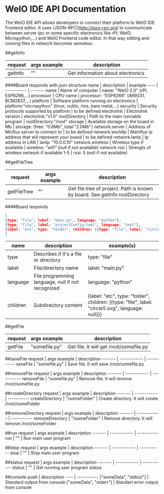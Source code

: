 # WeIO IDE API Documentation
The WeIO IDE API allows developers to connect their platform to WeIO IDE Frontend editor. It uses (JSON-RPC)[http://json-rpc.org] to communicate between server (pc or some specific electronics like rPI, WeIO, Micropython,...) and WeIO Frontend code editor. In that way editing and running files in network becomes semsless.  

##getInfo

request | args example | description
------- | ------------ | -----------
getInfo | "" | Get information about electronics 

####Board responds with json structure
name | description | example
---- | ----------- | -------
name | Name of computer | name: "WeIO 2.0" (rPI, ESP8266,...)
processor | CPU name | processor: "ESP8266" (AR9331, BCM2837,...)
platform | Software platform running on electronics | platform:"micropython" (linux, nuttix, rtos, bare metal,...)
security | Security protocols supported by platform | to be defined
electrolink | Electrolink version | electrolink:"v1.0"
rootDirectory | Path to the main runnable program | rootDirectory:"/root"
storage | Available storage on the board in Mb | storage: {free: "0.8Mb", total:"2.0Mb"}
network.server | Address of Minflux server to connect to | to be defined
network.worldIp | Mainflux ip address that will represent your board | to be defined
network.lanIp | Ip address in LAN | lanIp: "10.0.0.10"
network.wireless | Wireless type if available | wireless: "wifi" (null if not available)
network.rssi | Strengts of wireless network if available 1-5 | rssi: 5 (null if not available)

##getFileTree

request | args example | description
------- | ------------ | -----------
getFileTree | "" | Get file tree of project. Path is known by board. See getInfo rootDirectory 

####Board responds

```json
[
{type: "file", label: "main.py", language: "python"},
{type: "file", label: "projectConfig.toml", language: "toml"},
{label: "etc", type: "folder", children: [{type: "file", label: "circle5.svg", language: null}]}
]
```

name | description | example(s)
---- | ----------- | ----------
type | Describes if it's a file or directory | type: "file"
label | File/directory name | label: "main.py"
language | File programming language, null if not recognized | language: "python"
children | Subdirectory content | {label: "etc", type: "folder", children: [{type: "file", label: "circle5.svg", language: null}]}

##getFile

request | args example | description
------- | ------------ | -----------
getFile | "somefile.py" | Get file. It will get /root/somefile.py

##saveFile
request | args example | description
------- | ------------ | -----------
saveFile | "somefile.py" | Save file. It will save /root/somefile.py

##removeFile
request | args example | description
------- | ------------ | -----------
removeFile | "somefile.py" | Remove file. It will remove /root/somefile.py

##createDirectory
request | args example | description
------- | ------------ | -----------
createDirectory | "/someFolder" | Create directory. It will create /root/someFolder

##removeDirectory
request | args example | description
------- | ------------ | -----------
removeDirectory | "/someFolder" | Remove directory. It will remove /root/someFolder

##run
request | args example | description
------- | ------------ | -----------
run | "" | Run main user program

##stop
request | args example | description
------- | ------------ | -----------
stop | "" | Stop main user program

##status
request | args example | description
------- | ------------ | -----------
status | "" | Get running user program status

##console
push | description
---- | ----------- 
["someData", "stdout"] | Standard output from console
["someData", "stderr"] | Standart error output from console
